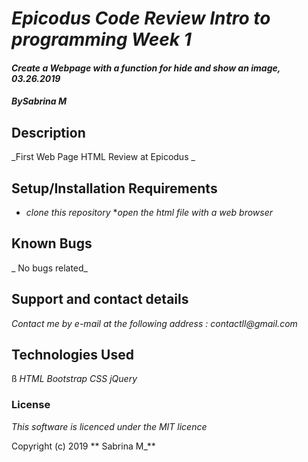 # _Epicodus Code Review Intro to programming Week 1_

#### _Create a Webpage with a function for hide and show an image, 03.26.2019_

#### _By**Sabrina M**_

## Description

_First Web Page HTML Review at Epicodus _

## Setup/Installation Requirements

* _clone this repository_
*_open the html file with a web browser_




## Known Bugs

_ No bugs related_

## Support and contact details

_Contact me by e-mail at the following address : contactll@gmail.com_

## Technologies Used
ß
_HTML_
_Bootstrap_
_CSS_
_jQuery_



### License

*This software is licenced under the MIT licence*

Copyright (c) 2019 ** Sabrina M_**
